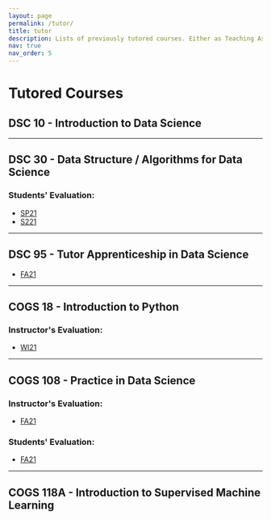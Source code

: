 ```yaml
---
layout: page
permalink: /tutor/
title: tutor
description: Lists of previously tutored courses. Either as Teaching Assistant (TA), Instructional Apprenticeship (IA), or Tutor.
nav: true
nav_order: 5
---
```


# Tutored Courses
## DSC 10 - Introduction to Data Science
---
## DSC 30 - Data Structure / Algorithms for Data Science
### Students' Evaluation:
- [SP21](/assets/pdf/Yang_Scott-DSC30-Eval-SP21.pdf)
- [S221](/assets/pdf/Yang_Yuanjia_Student_IA_Evaluation_-_DSC_30(Fraenkel_Aaron_Mcmillan)S221.pdf)

---
## DSC 95 - Tutor Apprenticeship in Data Science
- [FA21](/assets/pdf/Yang_Yuanjia_Student_IA_Evaluation_-_DSC_95_-_Tutor_Appshp_in_Data_Science_[A00]_(Langlois_Marina)_-_FA21.pdf)

---

## COGS 18 - Introduction to Python
### Instructor's Evaluation:
- [WI21](/assets/pdf/Yang_Yuanjia_Instructor_(Ellis_Shannon_Elizabeth)-WI21.pdf)

---

## COGS 108 - Practice in Data Science
### Instructor's Evaluation:
- [FA21](/assets/pdf/Yang_Yuanjia_Instructor_IA_Evaluation_-_COGS_108_-_Data_Science_in_Practice_(Fleischer_Jason_G)_-_FA21.pdf)

### Students' Evaluation:
- [FA21](/assets/pdf/Yang_Yuanjia_Student_IA_Evaluation_-_COGS_108[A00]_(Fleischer_Jason_G)_-_FA21.pdf)

---

## COGS 118A - Introduction to Supervised Machine Learning

